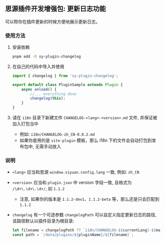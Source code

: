 ## 思源插件开发增强包: 更新日志功能

可以帮你在插件更新的时候方便地展示更新日志。

### 使用方法

1. 安装依赖

    ```bash
    pnpm add -D sy-plugin-changelog
    ```

2. 在自己的代码中导入并使用

    ```ts
    import { changelog } from 'sy-plugin-changelog';

    export default class PluginSample extends Plugin {
        async onload() {
            //... everything done
            changelog(this);
        }
    }
    ```

3. 请在 `i18n` 目录下新建文件 `CHANGELOG-<lang>-<version>.md` 文件, 并保证被加入打包当中
    - 例如: `i18n/CHANGELOG-zh_CN-0.0.2.md`
    - 如果你是用的是 `vite-plugin` 模板，那么 i18n 下的文件会自动打包到发布包中, 无需手动放入

### 说明

- `<lang>` 应当和思源 `window.siyuan.config.lang` 一致, 例如: `zh_CN`
- `<version>` 应当和 `plugin.json` 中 version 字段一致, 且格式为 `/\d+\.\d+\.\d+/`, 如 `1.1.2`
    - 注意, 如果你的版本是 `1.1.2-dev1`、`1.1.2-beta` 等，那么还是只会匹配到`1.1.2`
- `changelog` 有一个可选参数 `changelogPath` 可以自定义指定更新日志的路径, 该路径默认以插件目录为根目录:

    ```ts
    let filename = changelogPath ?? `i18n/CHANGELOG-${currentLang}-${mainVersion}.md`;
    const path = `/data/plugins/${pluginName}/${filename}`;
    ```

